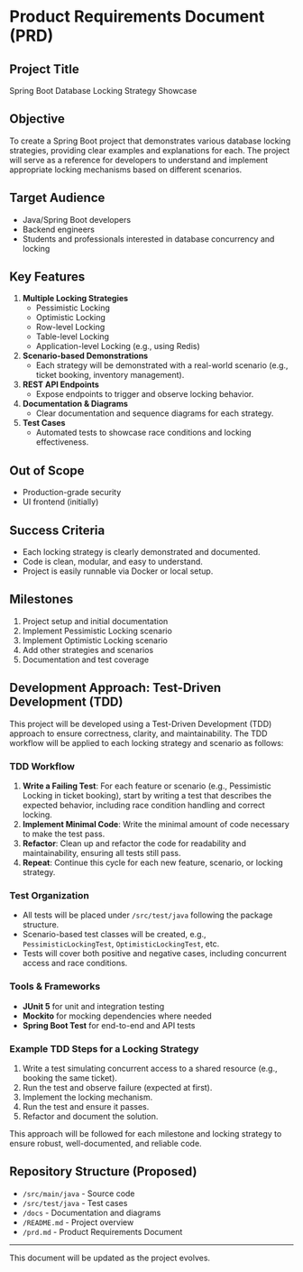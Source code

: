 # Product Requirements Document (PRD)

## Project Title
Spring Boot Database Locking Strategy Showcase

## Objective
To create a Spring Boot project that demonstrates various database locking strategies, providing clear examples and explanations for each. The project will serve as a reference for developers to understand and implement appropriate locking mechanisms based on different scenarios.

## Target Audience
- Java/Spring Boot developers
- Backend engineers
- Students and professionals interested in database concurrency and locking

## Key Features
1. **Multiple Locking Strategies**
   - Pessimistic Locking
   - Optimistic Locking
   - Row-level Locking
   - Table-level Locking
   - Application-level Locking (e.g., using Redis)
2. **Scenario-based Demonstrations**
   - Each strategy will be demonstrated with a real-world scenario (e.g., ticket booking, inventory management).
3. **REST API Endpoints**
   - Expose endpoints to trigger and observe locking behavior.
4. **Documentation & Diagrams**
   - Clear documentation and sequence diagrams for each strategy.
5. **Test Cases**
   - Automated tests to showcase race conditions and locking effectiveness.

## Out of Scope
- Production-grade security
- UI frontend (initially)

## Success Criteria
- Each locking strategy is clearly demonstrated and documented.
- Code is clean, modular, and easy to understand.
- Project is easily runnable via Docker or local setup.

## Milestones
1. Project setup and initial documentation
2. Implement Pessimistic Locking scenario
3. Implement Optimistic Locking scenario
4. Add other strategies and scenarios
5. Documentation and test coverage

## Development Approach: Test-Driven Development (TDD)

This project will be developed using a Test-Driven Development (TDD) approach to ensure correctness, clarity, and maintainability. The TDD workflow will be applied to each locking strategy and scenario as follows:

### TDD Workflow
1. **Write a Failing Test**: For each feature or scenario (e.g., Pessimistic Locking in ticket booking), start by writing a test that describes the expected behavior, including race condition handling and correct locking.
2. **Implement Minimal Code**: Write the minimal amount of code necessary to make the test pass.
3. **Refactor**: Clean up and refactor the code for readability and maintainability, ensuring all tests still pass.
4. **Repeat**: Continue this cycle for each new feature, scenario, or locking strategy.

### Test Organization
- All tests will be placed under `/src/test/java` following the package structure.
- Scenario-based test classes will be created, e.g., `PessimisticLockingTest`, `OptimisticLockingTest`, etc.
- Tests will cover both positive and negative cases, including concurrent access and race conditions.

### Tools & Frameworks
- **JUnit 5** for unit and integration testing
- **Mockito** for mocking dependencies where needed
- **Spring Boot Test** for end-to-end and API tests

### Example TDD Steps for a Locking Strategy
1. Write a test simulating concurrent access to a shared resource (e.g., booking the same ticket).
2. Run the test and observe failure (expected at first).
3. Implement the locking mechanism.
4. Run the test and ensure it passes.
5. Refactor and document the solution.

This approach will be followed for each milestone and locking strategy to ensure robust, well-documented, and reliable code.

## Repository Structure (Proposed)
- `/src/main/java` - Source code
- `/src/test/java` - Test cases
- `/docs` - Documentation and diagrams
- `/README.md` - Project overview
- `/prd.md` - Product Requirements Document

---

This document will be updated as the project evolves.
